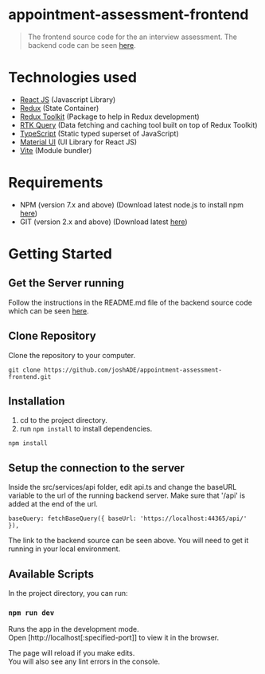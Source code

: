 # appointment-assessment-frontend 
> The frontend source code for the an interview assessment. The backend code can be seen [here](https://github.com/joshADE/Appointment-Assessment-Backend).


# Technologies used
* [React JS](https://reactjs.org/) (Javascript Library)
* [Redux](https://redux.js.org/) (State Container)
* [Redux Toolkit](https://redux-toolkit.js.org/) (Package to help in Redux development)
* [RTK Query](https://redux-toolkit.js.org/rtk-query/overview) (Data fetching and caching tool built on top of Redux Toolkit)
* [TypeScript](https://www.typescriptlang.org/) (Static typed superset of JavaScript)
* [Material UI](https://mui.com/) (UI Library for React JS)
* [Vite](https://vitejs.dev/) (Module bundler)

# Requirements

* NPM (version 7.x and above) (Download latest node.js to install npm [here](https://nodejs.org/en/))
* GIT (version 2.x and above) (Download latest [here](https://git-scm.com/))

# Getting Started

## Get the Server running

Follow the instructions in the README.md file of the backend source code which can be seen [here](https://github.com/joshADE/Appointment-Assessment-Backend).

## Clone Repository

Clone the repository to your computer.

```
git clone https://github.com/joshADE/appointment-assessment-frontend.git
```

## Installation

1. cd to the project directory.
2. run `npm install` to install dependencies.

```
npm install
```

## Setup the connection to the server
Inside the src/services/api folder, edit api.ts and change the baseURL variable to the url of the running backend server. Make sure that '/api' is added at the end of the url.

```
baseQuery: fetchBaseQuery({ baseUrl: 'https://localhost:44365/api/' }),
```

The link to the backend source can be seen above. You will need to get it running in your local environment.

## Available Scripts

In the project directory, you can run:

### `npm run dev`

Runs the app in the development mode.<br />
Open [http://localhost[:specified-port]] to view it in the browser.

The page will reload if you make edits.<br />
You will also see any lint errors in the console.
